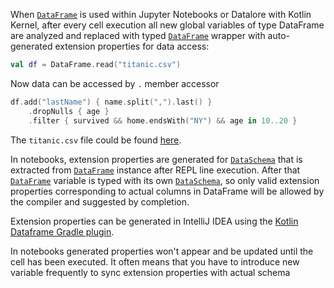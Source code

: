 [//]: # (title: Extension properties API)

<!---IMPORT org.jetbrains.kotlinx.dataframe.samples.api.ApiLevels-->

When [`DataFrame`](DataFrame.md) is used within Jupyter Notebooks or Datalore with Kotlin Kernel, 
after every cell execution all new global variables of type DataFrame are analyzed and replaced 
with typed [`DataFrame`](DataFrame.md) wrapper with auto-generated extension properties for data access:

<!---FUN extensionProperties1-->

```kotlin
val df = DataFrame.read("titanic.csv")
```

<!---END-->

Now data can be accessed by `.` member accessor

<!---FUN extensionProperties2-->

```kotlin
df.add("lastName") { name.split(",").last() }
    .dropNulls { age }
    .filter { survived && home.endsWith("NY") && age in 10..20 }
```

<!---END-->

The `titanic.csv` file could be found [here](https://github.com/Kotlin/dataframe/blob/master/data/titanic.csv).

In notebooks, extension properties are generated for [`DataSchema`](schemas.md) that is extracted from [`DataFrame`](DataFrame.md) 
instance after REPL line execution. 
After that [`DataFrame`](DataFrame.md)  variable is typed with its own [`DataSchema`](schemas.md), so only valid extension properties corresponding to actual columns in DataFrame will be allowed by the compiler and suggested by completion.

Extension properties can be generated in IntelliJ IDEA using the [Kotlin Dataframe Gradle plugin](gradle.md#configuration).

<warning>
In notebooks generated properties won't appear and be updated until the cell has been executed. It often means that you have to introduce new variable frequently to sync extension properties with actual schema
</warning>
